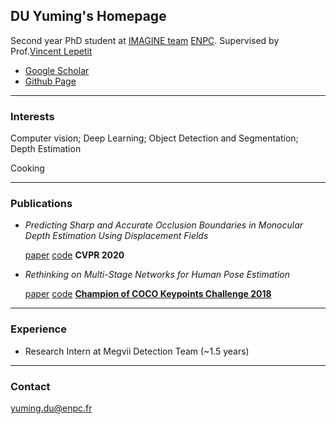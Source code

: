 ## DU Yuming's Homepage

Second year PhD student at [IMAGINE team](https://imagine-lab.enpc.fr/) [ENPC](https://www.ecoledesponts.fr/). Supervised by Prof.[Vincent Lepetit](http://imagine.enpc.fr/~lepetitv/)

- [Google Scholar](https://scholar.google.com/citations?user=mLytdOoAAAAJ&hl=en)
- [Github Page](https://github.com/dulucas)
------

### Interests
Computer vision; Deep Learning; Object Detection and Segmentation; Depth Estimation

Cooking

------

### Publications
- _Predicting Sharp and Accurate Occlusion Boundaries in Monocular Depth Estimation Using Displacement Fields_

   [paper](https://arxiv.org/abs/2002.12730) [code](https://github.com/dulucas/Displacement_Field)
   **CVPR 2020**

- _Rethinking on Multi-Stage Networks for Human Pose Estimation_

   [paper](https://arxiv.org/abs/1901.00148) [code](https://github.com/fenglinglwb/MSPN)
   **[Champion of COCO Keypoints Challenge 2018](http://cocodataset.org/#keypoints-leaderboard)** 

------

### Experience
- Research Intern at Megvii Detection Team (~1.5 years)

------

### Contact
yuming.du@enpc.fr
